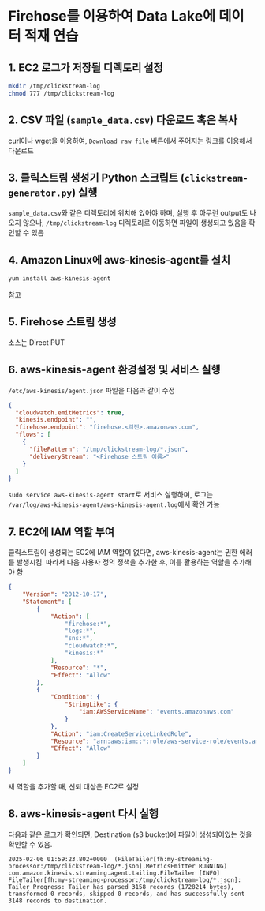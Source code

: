 # Firehose를 이용하여 Data Lake에 데이터 적재 연습

## 1. EC2 로그가 저장될 디렉토리 설정

```sh
mkdir /tmp/clickstream-log
chmod 777 /tmp/clickstream-log
```

## 2. CSV 파일 (`sample_data.csv`) 다운로드 혹은 복사

curl이나 wget을 이용하여, `Download raw file` 버튼에서 주어지는 링크를 이용해서 다운로드

## 3. 클릭스트림 생성기 Python 스크립트 (`clickstream-generator.py`) 실행

`sample_data.csv`와 같은 디렉토리에 위치해 있어야 하며, 실행 후 아무런 output도 나오지 않으나, `/tmp/clickstream-log` 디렉토리로 이동하면 파일이 생성되고 있음을 확인할 수 있음

## 4. Amazon Linux에 aws-kinesis-agent를 설치

```sh
yum install aws-kinesis-agent
```

[참고](https://docs.aws.amazon.com/ko_kr/firehose/latest/dev/download-install.html)

## 5. Firehose 스트림 생성

소스는 Direct PUT

## 6. aws-kinesis-agent 환경설정 및 서비스 실행

`/etc/aws-kinesis/agent.json` 파일을 다음과 같이 수정

```json
{
  "cloudwatch.emitMetrics": true,
  "kinesis.endpoint": "",
  "firehose.endpoint": "firehose.<리전>.amazonaws.com",
  "flows": [
    {
      "filePattern": "/tmp/clickstream-log/*.json",
      "deliveryStream": "<Firehose 스트림 이름>"
    }
  ]
}
```

`sudo service aws-kinesis-agent start`로 서비스 실행하며, 로그는 `/var/log/aws-kinesis-agent/aws-kinesis-agent.log`에서 확인 가능

## 7. EC2에 IAM 역할 부여

클릭스트림이 생성되는 EC2에 IAM 역할이 없다면, aws-kinesis-agent는 권한 에러를 발생시킴. 
따라서 다음 사용자 정의 정책을 추가한 후, 이를 활용하는 역할을 추가해야 함

```json
{
    "Version": "2012-10-17",
    "Statement": [
        {
            "Action": [
                "firehose:*",
                "logs:*",
                "sns:*",
                "cloudwatch:*",
                "kinesis:*"
            ],
            "Resource": "*",
            "Effect": "Allow"
        },
        {
            "Condition": {
                "StringLike": {
                    "iam:AWSServiceName": "events.amazonaws.com"
                }
            },
            "Action": "iam:CreateServiceLinkedRole",
            "Resource": "arn:aws:iam::*:role/aws-service-role/events.amazonaws.com/AWSServiceRoleForCloudWatchEvents*",
            "Effect": "Allow"
        }
    ]
}
```

새 역할을 추가할 때, 신뢰 대상은 EC2로 설정

## 8. aws-kinesis-agent 다시 실행

다음과 같은 로그가 확인되면, Destination (s3 bucket)에 파일이 생성되어있는 것을 확인할 수 있음.

```
2025-02-06 01:59:23.802+0000  (FileTailer[fh:my-streaming-processor:/tmp/clickstream-log/*.json].MetricsEmitter RUNNING) com.amazon.kinesis.streaming.agent.tailing.FileTailer [INFO] FileTailer[fh:my-streaming-processor:/tmp/clickstream-log/*.json]: Tailer Progress: Tailer has parsed 3158 records (1728214 bytes), transformed 0 records, skipped 0 records, and has successfully sent 3148 records to destination.
```
